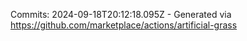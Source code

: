 Commits: 2024-09-18T20:12:18.095Z - Generated via https://github.com/marketplace/actions/artificial-grass
<br>
